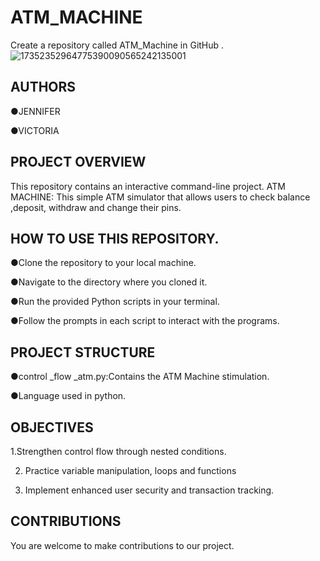 # ATM_MACHINE



Create a repository called ATM_Machine in GitHub .
![17352352964775390090565242135001](https://github.com/user-attachments/assets/207a0d88-1b3b-4e95-98f4-a2aba36c4403)






## AUTHORS 

●JENNIFER 


●VICTORIA 

## PROJECT OVERVIEW 

This repository contains an interactive command-line project. 
ATM MACHINE:
This simple ATM simulator that allows users to check balance ,deposit, withdraw and change their pins.



 ## HOW TO USE THIS REPOSITORY. 

●Clone the repository to your local machine. 

●Navigate to the directory where you cloned it. 

●Run the provided Python scripts in your terminal. 

●Follow the prompts in each script to interact with the programs. 


## PROJECT STRUCTURE 
●control _flow _atm.py:Contains the ATM Machine stimulation. 

●Language used in python. 


## OBJECTIVES 
1.Strengthen control flow through nested conditions. 

2. Practice variable manipulation, loops and functions

3. Implement enhanced user security and transaction tracking. 



## CONTRIBUTIONS

You are welcome to make contributions to our project. 


